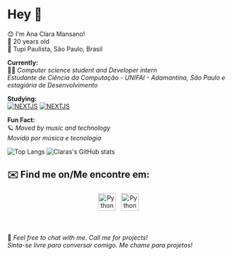 # Hey 👋
😊 I'm Ana Clara Mansano! <br>
📆 20 years old <br>
📍 Tupi Paulista, São Paulo, Brasil

**Currently:** <br>
  👩‍💻 *Computer science student and Developer intern* <br>
	  *Estudante de Ciência da Computação - UNIFAI - Adamantina, São Paulo e estagiária de Desenvolvimento*
	  
**Studying:** <br>
<a href="https://pt-br.reactjs.org/docs/getting-started.html"><img alt=NEXTJS src="https://img.shields.io/badge/React-20232A?style=for-the-badge&logo=react&logoColor=61DAFB"></a> <a href="https://nextjs.org"><img alt=NEXTJS src="https://img.shields.io/badge/next.js-000000?style=for-the-badge&logo=nextdotjs&logoColor=white"></a>


**Fun Fact:** <br>
🪐 *Moved by music and technology* <br>
*Movida por música e tecnologia*

![Top Langs](https://github-readme-stats.vercel.app/api/top-langs/?username=dev-aclara&theme=material-palenight) ![Claras's GitHub stats](https://github-readme-stats.vercel.app/api?username=dev-aclara&show_icons=true&theme=material-palenight)


## ✉️ Find me on/Me encontre em:


<p align="center">
 <a href="https://www.linkedin.com/in/ana-clara-mansano-5051011ab/" target="_blank" rel="noopener noreferrer"> <img src="https://cdn.jsdelivr.net/npm/simple-icons@v3/icons/linkedin.svg" alt="Python" height="40" style="vertical-align:top; margin:4px"></a>
 <a href="mailto:anacmans@outlook.com"> <img src="https://cdn.jsdelivr.net/npm/simple-icons@v3/icons/gmail.svg" alt="Python" height="40" style="vertical-align:top; margin:4px"></a>
</p>
<br>
<br>
💬 <i>Feel free to chat with me. Call me for projects!
<br>
<i>Sinta-se livre para conversar comigo. Me chame para projetos!

